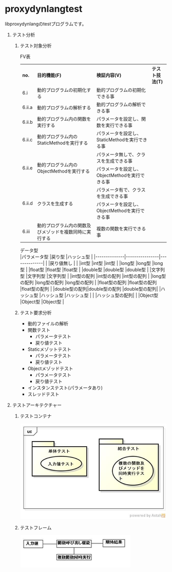 proxydynlangtest
================
libproxydynlangのtestプログラムです。

1. テスト分析
    1. テスト対象分析
    
        FV表  
        
        <table>
        <tr>
            <th>no.</th>
            <th>目的機能(F)</th>
            <th>検証内容(V)</th>
            <th>テスト技法(T)</th>
        </tr>
        <tr>
            <td>6.i</td>
            <td>動的プログラムの初期化する</td>
            <td>動的プログラムの初期化できる事</td>
            <td></td>
        </tr>
        <tr>
            <td>6.ii.a</td>
            <td>動的プログラムの解析する</td>
            <td>動的プログラムの解析できる事</td>
            <td></td>
        </tr>
        <tr>
            <td>6.ii.b</td>
            <td>動的プログラム内の関数を実行する</td>
            <td>パラメータを設定し、関数を実行できる事</td>
            <td></td>
        </tr>
        <tr>
            <td>6.ii.c</td>
            <td>動的プログラム内のStaticMethodを実行する</td>
            <td>パラメータを設定し、StaticMethodを実行できる事</td>
            <td></td>
        </tr>
        <tr>
            <td rowspan="2">6.ii.e</td>
            <td rowspan="2">動的プログラム内のObjectMethodを実行する</td>
            <td>パラメータ無しで、クラスを生成できる事</td>
            <td>　</td>
        </tr>
        <tr>
            <td>パラメータを設定し、ObjectMethodを実行できる事</td>
            <td>　</td>
        </tr>
        <tr>
            <td rowspan="2">6.ii.d</td>
            <td rowspan="2">クラスを生成する</td>
            <td>パラメータ有で、クラスを生成できる事</td>
            <td>　</td>
        </tr>
        <tr>
            <td>パラメータを設定し、ObjectMethodを実行できる事</td>
            <td>　</td>
        </tr>
        <tr>
            <td>6.iii</td>
            <td>動的プログラム内の関数及びメゾッドを複数同時に実行する</td>
            <td>複数の関数を実行できる事</td>
            <td></td>
        </tr>
        </table>
    
        データ型  
        |パラメータ型  |戻り型          |ハッシュ型    |
        |--------------|----------------|--------------|
        |              |戻り値無し      |              |
        |int型         |int型           |int型         |
        |long型        |long型          |long型        |
        |float型       |float型         |float型       |
        |double型      |double型        |double型      |
        |文字列型      |文字列型        |文字列型      |
        |int型の配列   |int型の配列     |int型の配列   |
        |long型の配列  |long型の配列    |long型の配列  |
        |float型の配列 |float型の配列   |float型の配列 |
        |double型の配列|double型の配列  |double型の配列|
        |ハッシュ型    |ハッシュ型      |ハッシュ型    |
        |              |ハッシュ型の配列|              |
        |Object型      |Object型        |Object型      |
    
    1. テスト要求分析
        * 動的ファイルの解析
        * 関数テスト
          * パラメータテスト
          * 戻り値テスト
        * Staticメゾットテスト
          * パラメータテスト
          * 戻り値テスト
        * Objectメゾッドテスト
          * パラメータテスト
          * 戻り値テスト
        * インスタンステスト(パラメータあり)
        * スレッドテスト
    
1. テストアーキテクチャー
    1. テストコンテナ
    
        ![](images/ucProxyDynLangTest.jpg)
    
    1. テストフレーム

        ![](images/testframe.jpg)
